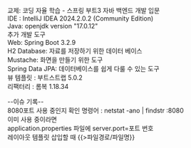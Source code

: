 교제: 코딩 자율 학습 - 스프링 부트3 자바 백엔드 개발 입문  
IDE : IntelliJ IDEA 2024.2.0.2 (Community Edition)   
Java: openjdk version "17.0.12"   
추가 개발 도구  
Web: Spring Boot 3.2.9  
H2 Database: 자료를 저장하기 위한 데이터 베이스  
Mustache: 화면을 만들기 위한 도구  
Spring Data JPA: 데이터베이스를 쉽게 다룰 수 있는 도구  
뷰 템플릿 : 부트스트랩 5.0.2  
리팩터리 : 롬복 1.18.34

--이슈 기록--   
8080포트 사용 중인지 확인 명령어 : netstat -ano | findstr :8080  
이미 사용 중이라면  
application.properties 파일에 server.port=포트 번호    
레이아웃 템플릿 삽입할 때 {{>파일경로/파일명}}   